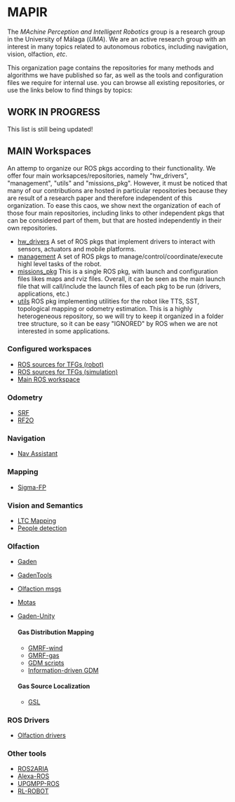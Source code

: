 # MAPIR

The *MAchine Perception and Intelligent Robotics* group is a research group in the University of Málaga (*UMA*). We are an active research group with an interest in many topics related to autonomous robotics, including navigation, vision, olfaction, *etc*.

This organization page contains the repositories for many methods and algorithms we have published so far, as well as the tools and configuration files we require for internal use. you can browse all existing repositories, or use the links below to find things by topics:

## **WORK IN PROGRESS**
This list is still being updated!

## MAIN Workspaces
An attemp to organize our ROS pkgs according to their functionality. We offer four main worksapces/repositories, namely "hw_drivers", "management", "utils" and "missions_pkg". However, it must be noticed that many of our contributions are hosted in particular repositories because they are result of a research paper and therefore independent of this organization. To ease this caos, we show next the organization of each of those four main repositories, including links to other independent pkgs that can be considered part of them, but that are hosted independently in their own repositories.

- [hw_drivers](https://github.com/MAPIRlab) A set of ROS pkgs that implement drivers to interact with sensors, actuators and mobile platforms.
- [management](https://github.com/MAPIRlab) A set of ROS pkgs to manage/control/coordinate/execute highl level tasks of the robot.
- [missions_pkg](https://github.com/MAPIRlab) This is a single ROS pkg, with launch and configuration files likes maps and rviz files. Overall, it can be seen as the main launch file that will call/include the launch files of each pkg to be run (drivers, applications, etc.)
- [utils](https://github.com/MAPIRlab) ROS pkg implementing utilities for the robot like TTS, SST, topological mapping or odometry estimation. This is a highly heterogeneous repository, so we will try to keep it organized in a folder tree structure, so it can be easy "IGNORED" by ROS when we are not interested in some applications.

### Configured workspaces
- [ROS sources for TFGs (robot)](https://github.com/MAPIRlab/tfg_ros_src)
- [ROS sources for TFGs (simulation)](https://github.com/MAPIRlab/tfg_ros_simulation)
- [Main ROS workspace](https://github.com/MAPIRlab/main)



### Odometry
- [SRF](https://github.com/MAPIRlab/srf_laser_odometry)
- [RF2O](https://github.com/MAPIRlab/rf2o_laser_odometry)

### Navigation
- [Nav Assistant](https://github.com/MAPIRlab/navigation-assistant)

### Mapping
- [Sigma-FP](https://github.com/MAPIRlab/Sigma-FP)

### Vision and Semantics
- [LTC Mapping](https://github.com/MAPIRlab/LTC-Mapping) 
- [People detection](https://github.com/MAPIRlab/people_detection)

### Olfaction
- [Gaden](https://github.com/MAPIRlab/gaden)
- [GadenTools](https://github.com/MAPIRlab/GadenTools)
- [Olfaction msgs](https://github.com/MAPIRlab/olfaction_msgs)
- [Motas](https://github.com/MAPIRlab/Motas)
- [Gaden-Unity](https://github.com/MAPIRlab/GADEN_Unity)
  
  #### Gas Distribution Mapping
  - [GMRF-wind](https://github.com/MAPIRlab/GMRF-wind)
  - [GMRF-gas](https://github.com/MAPIRlab/gmrf_gas_mapping)
  - [GDM scripts](https://github.com/MAPIRlab/gdm)
  - [Information-driven GDM](https://github.com/MAPIRlab/igdm)
  
  #### Gas Source Localization
  - [GSL](https://github.com/MAPIRlab/Gas-Source-Localization)
  

### ROS Drivers
- [Olfaction drivers](https://github.com/MAPIRlab/hw_drivers_olfaction)

### Other tools
- [ROS2ARIA](https://github.com/MAPIRlab/ros2aria)
- [Alexa-ROS](https://github.com/MAPIRlab/Alexa-ROS)
- [UPGMPP-ROS](https://github.com/MAPIRlab/upgmpp_wrapper)
- [RL-ROBOT](https://github.com/MAPIRlab/rlrobot)

